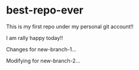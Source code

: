 # best-repo-ever

This is my first repo under my personal git account!!

I am rally happy today!!

Changes for new-branch-1...

Modifying for new-branch-2...
